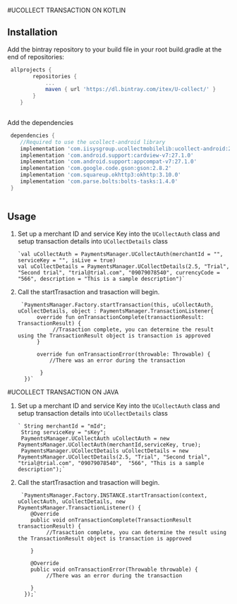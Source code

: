 #UCOLLECT TRANSACTION ON KOTLIN

## Installation
Add the bintray repository to your build file in your root build.gradle at the end of repositories:

```gradle
 allprojects {
        repositories {
            ...
            maven { url 'https://dl.bintray.com/itex/U-collect/' }
        }
    } 
    
```

 Add the dependencies
```gradle
 dependencies {
	//Required to use the ucollect-android library
    implementation 'com.iisysgroup.ucollectmobilelib:ucollect-android:2.1.3@aar'
    implementation 'com.android.support:cardview-v7:27.1.0'
    implementation 'com.android.support:appcompat-v7:27.1.0'
    implementation 'com.google.code.gson:gson:2.8.2'
    implementation 'com.squareup.okhttp3:okhttp:3.10.0'
	implementation 'com.parse.bolts:bolts-tasks:1.4.0'
 }
 
 ```
## Usage



1. Set up a merchant ID and service Key into the `UCollectAuth` class and setup  transaction details into `UCollectDetails` class

       `val uCollectAuth = PaymentsManager.UCollectAuth(merchantId = "", serviceKey = "", isLive = true)
       val uCollectDetails = PaymentsManager.UCollectDetails(2.5, "Trial", "Second trial", "trial@trial.com", "09079078540", currencyCode = "566", description = "This is a sample description")`

   
2. Call the startTrasaction and trasaction will begin.

        `PaymentsManager.Factory.startTransaction(this, uCollectAuth, uCollectDetails, object : PaymentsManager.TransactionListener{
             override fun onTransactionComplete(transactionResult: TransactionResult) {
		          //Trasaction complete, you can determine the result using the TransactionResult object is transaction is approved
             }

             override fun onTransactionError(throwable: Throwable) {
		         //There was an error during the transaction 

              }
         })`


#UCOLLECT TRANSACTION ON JAVA

1. Set up a merchant ID and service Key into the `UCollectAuth` class and setup  transaction details into `UCollectDetails` class

       ` String merchantId = "mId";
   	    String serviceKey = "sKey";
        PaymentsManager.UCollectAuth uCollectAuth = new PaymentsManager.UCollectAuth(merchantId,serviceKey, true);
        PaymentsManager.UCollectDetails uCollectDetails = new PaymentsManager.UCollectDetails(2.5, "Trial", "Second trial", "trial@trial.com", "09079078540",  "566", "This is a sample description");`


2. Call the startTrasaction and trasaction will begin.

        `PaymentsManager.Factory.INSTANCE.startTransaction(context, uCollectAuth, uCollectDetails, new PaymentsManager.TransactionListener() {
           @Override
           public void onTransactionComplete(TransactionResult transactionResult) {
		        //Trasaction complete, you can determine the result using the TransactionResult object is transaction is approved

           }

           @Override
           public void onTransactionError(Throwable throwable) {
		        //There was an error during the transaction 

           }
         });`



